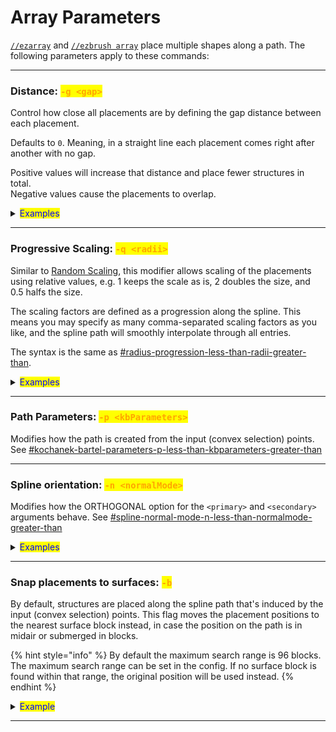 # Array Parameters

[`//ezarray`](./#overview) and [`//ezbrush array`](./#overview) place multiple shapes along a path. The following parameters apply to these commands:

***

### Distance: <mark style="color:orange;">`-g <gap>`</mark>

Control how close all placements are by defining the gap distance between each placement.

Defaults to `0`. Meaning, in a straight line each placement comes right after another with no gap.

Positive values will increase that distance and place fewer structures in total.\
Negative values cause the placements to overlap.

<details>

<summary><mark style="color:blue;">Examples</mark></summary>

`//ezarray Clipboard `**`-g <gap>`** (with the clipboard being a default vanilla oak tree for no particular reason)

`//ezar Cl `**`-g 0`** : (default value, placements are right next to each other)

<img src="../../.gitbook/assets/ArrayGap_example1.png" alt="" data-size="original">

`//ezar Cl `**`-g 10`** : (placements are now further apart)

<img src="../../.gitbook/assets/ArrayGap_example2.png" alt="" data-size="original">

`//ezar Cl `**`-g -3`** (negative values cause placements to overlap)

<img src="../../.gitbook/assets/ArrayGap_example3.png" alt="" data-size="original">

</details>

***

### Progressive Scaling: <mark style="color:orange;">`-q <radii>`</mark>

Similar to [Random Scaling](placement-parameters.md#random-scaling-o-less-than-sizemultiplierrange-greater-than), this modifier allows scaling of the placements using relative values, e.g. 1 keeps the scale as is, 2 doubles the size, and 0.5 halfs the size.

The scaling factors are defined as a progression along the spline. This means you may specify as many comma-separated scaling factors as you like, and the spline path will smoothly interpolate through all entries.

The syntax is the same as [#radius-progression-less-than-radii-greater-than](../spline/common-parameters.md#radius-progression-less-than-radii-greater-than "mention").

<details>

<summary><mark style="color:blue;">Examples</mark></summary>

`//ezarray Clipboard `**`-q <radii>`**

`//ezar Cl `**`-q 1`**

(default value, no scaling applied)

<img src="../../.gitbook/assets/ArrayGap_example1.png" alt="" data-size="original">

`//ezar Cl `**`-q 0.3,3`**

(placements are down-scaled by a factor of 0.3 at the beginning of the path and slowly get bigger up to triple their original size towards the end of the spline path)

<img src="../../.gitbook/assets/ArrayScaling_example2.png" alt="" data-size="original">

`//ezar Cl `**`-q 1.5,0.5,5.0,2.0,0.2`**

(Tree is being scaled progressively through all given values throughout the spline path)

<img src="../../.gitbook/assets/ArrayScaling_example3.png" alt="" data-size="original">

`//ezar Cl `**`-q 1.5,0.5,5.0,2.0,0.2 -o 0.7,1.3`**

(Combining progressive scaling -q with [random scaling](placement-parameters.md#random-scaling-o-less-than-sizemultiplierrange-greater-than) -o)

<img src="../../.gitbook/assets/ArrayScaling_example4.png" alt="" data-size="original">

</details>

***

### Path Parameters: <mark style="color:orange;">`-p <kbParameters>`</mark>

Modifies how the path is created from the input (convex selection) points. See [#kochanek-bartel-parameters-p-less-than-kbparameters-greater-than](../spline/common-parameters.md#kochanek-bartel-parameters-p-less-than-kbparameters-greater-than "mention")

***

### Spline orientation: <mark style="color:orange;">`-n <normalMode>`</mark>

Modifies how the ORTHOGONAL option for the `<primary>` and `<secondary>` arguments behave. See [#spline-normal-mode-n-less-than-normalmode-greater-than](../spline/common-parameters.md#spline-normal-mode-n-less-than-normalmode-greater-than "mention")

<details>

<summary><mark style="color:blue;">Examples</mark></summary>

`//ezarray Clipboard Orthogonal Constant`**`-n <normalMode>`**

`//ezar Cl O C `**`-n CONSISTENT`**

(default value)

<img src="../../.gitbook/assets/OrthogonalAlignment_example1.png" alt="" data-size="original">

`//ezar Cl O C `**`-n UPRIGHT`**

(placements are not as tilted anymore)

<img src="../../.gitbook/assets/OrthogonalAlignment_example2.png" alt="" data-size="original">

</details>

***

### Snap placements to surfaces: <mark style="color:orange;">`-b`</mark>

By default, structures are placed along the spline path that's induced by the input (convex selection) points. This flag moves the placement positions to the nearest surface block instead, in case the position on the path is in midair or submerged in blocks.

{% hint style="info" %}
By default the maximum search range is 96 blocks. The maximum search range can be set in the config. If no surface block is found within that range, the original position will be used instead.
{% endhint %}

<details>

<summary><mark style="color:blue;">Example</mark></summary>

GIF comparing

`//ezarray Clipboard` (placements are placed along path)

`//ezarray Clipboard `**`-b`** (placements positions moved to nearest surface block)

<img src="../../.gitbook/assets/ezgif.com-animated-gif-maker.gif" alt="" data-size="original">

</details>

***
